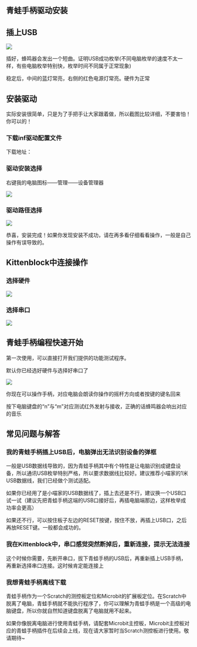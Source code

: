 ## 青蛙手柄驱动安装

## 插上USB

![](./images/c01_01.png)

插好，蜂鸣器会发出一个短曲。证明USB成功枚举(不同电脑枚举的速度不太一样，有些电脑枚举特别快，枚举时间不同属于正常现象)

稳定后，中间的蓝灯常亮，右侧的红色电源灯常亮。硬件为正常

## 安装驱动

实际安装很简单，只是为了手把手让大家跟着做，所以截图比较详细，不要害怕！你可以的！

### 下载inf驱动配置文件

下载地址：

### 驱动安装选择

右键我的电脑图标——管理——设备管理器

![](./images/c01_20.png)

### 驱动路径选择

![](./images/c01_21.png)

恭喜，安装完成！如果你发现安装不成功，请在再多看仔细看看操作，一般是自己操作有误导致的。

## Kittenblock中连接操作

### 选择硬件

![](./images/c01_18.png)

### 选择串口

![](./images/c01_19.png)

## 青蛙手柄编程快速开始

第一次使用，可以直接打开我们提供的功能测试程序。

默认你已经选好硬件与选择好串口了

![](./images/c01_22.png)

你现在可以操作手柄，对应电脑会朗读你操作的摇杆方向或者按键的键名回来

按下电脑键盘的“n”与“m”对应测试红外发射与接收，正确的话蜂鸣器会响出对应的音乐

## 常见问题与解答

### 我的青蛙手柄插上USB后，电脑弹出无法识别设备的弹框

一般是USB数据线导致的，因为青蛙手柄其中有个特性是让电脑识别成键盘设备，所以通讯USB枚举特别严格，所以要求数据线比较好。建议推荐小喵家的1米USB数据线，我们已经做个测试适配。

如果你已经用了是小喵家的USB数据线了，插上去还是不行，建议换一个USB口试一试（建议先把青蛙手柄这端的USB口接好后，再插电脑端那边，这样枚举成功率会更高）

如果还不行，可以按住板子左边的RESET按键，按住不放，再插上USB口，之后再放RESET键。一般都会成功的。

### 我在Kittenblock中，串口感觉突然断掉后，重新连接，提示无法连接

这个时候你需要，先断开串口，拔下青蛙手柄的USB后，再重新插上USB手柄，再重新选择串口连接。这时候肯定能连接上

### 我想青蛙手柄离线下载

青蛙手柄作为一个Scratch的测控板定位和Microbit的扩展板定位。在Scratch中脱离了电脑，青蛙手柄就不能执行程序了，你可以理解为青蛙手柄是一个高级的电脑键盘，所以你就自然知道键盘脱离了电脑就用不起来。

如果你像脱离电脑进行使用青蛙手柄，请配套Microbit主控板，Microbit主控板对应的青蛙手柄插件在后续会上线，现在请大家暂时当Scratch测控板进行使用。敬请期待~

